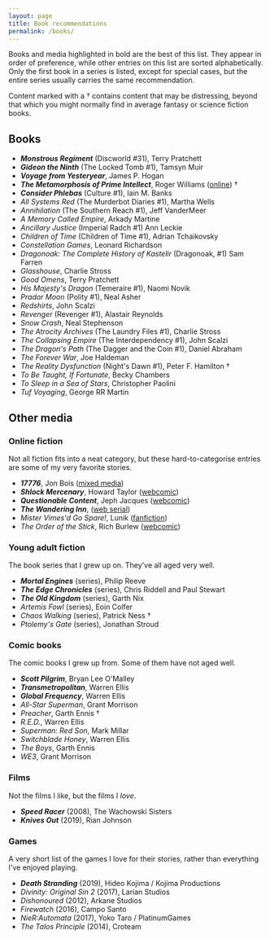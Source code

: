 ```yaml
---
layout: page
title: Book recommendations
permalink: /books/
---
```


Books and media highlighted in bold are the best of this list.
They appear in order of preference, while other entries on this list are sorted alphabetically.
Only the first book in a series is listed, except for special cases, but the entire series usually carries the same recommendation.

Content marked with a † contains content that may be distressing, beyond that which you might normally find in average fantasy or science fiction books.

## Books

- _**Monstrous Regiment**_ (Discworld #31), Terry Pratchett
- _**Gideon the Ninth**_ (The Locked Tomb #1), Tamsyn Muir
- _**Voyage from Yesteryear**_, James P. Hogan
- _**The Metamorphosis of Prime Intellect**_, Roger Williams ([online][prime intellect]) †
- _**Consider Phlebas**_ (Culture #1), Iain M. Banks
- _All Systems Red_ (The Murderbot Diaries #1), Martha Wells 
- _Annihilation_ (The Southern Reach #1), Jeff VanderMeer
- _A Memory Called Empire_, Arkady Martine
- _Ancillary Justice_ (Imperial Radch #1) Ann Leckie
- _Children of Time_ (Children of Time #1), Adrian Tchaikovsky
- _Constellation Games_,  Leonard Richardson
- _Dragonoak: The Complete History of Kastelir_ (Dragonoak, #1) Sam Farren
- _Glasshouse_, Charlie Stross
- _Good Omens_, Terry Pratchett
- _His Majesty's Dragon_ (Temeraire #1), Naomi Novik
- _Prador Moon_ (Polity #1), Neal Asher
- _Redshirts_, John Scalzi
- _Revenger_ (Revenger #1), Alastair Reynolds
- _Snow Crash_, Neal Stephenson
- _The Atrocity Archives_ (The Laundry Files #1), Charlie Stross
- _The Collapsing Empire_ (The Interdependency #1), John Scalzi
- _The Dragon's Path_ (The Dagger and the Coin #1), Daniel Abraham
- _The Forever War_, Joe Haldeman
- _The Reality Dysfunction_ (Night's Dawn #1), Peter F. Hamilton †
- _To Be Taught, If Fortunate_, Becky Chambers
- _To Sleep in a Sea of Stars_, Christopher Paolini
- _Tuf Voyaging_, George RR Martin

## Other media

### Online fiction

Not all fiction fits into a neat category, but these hard-to-categorise entries are some of my very favorite stories.

- _**17776**_, Jon Bois ([mixed media][17776])
- _**Shlock Mercenary**_, Howard Taylor ([webcomic][schlock mercenary])
- _**Questionable Content**_, Jeph Jacques ([webcomic][questionable content])
- _**The Wandering Inn**_, ([web serial][the wandering inn])
- _Mister Vimes'd Go Spare!_, Lunik ([fanfiction][mr vimes'd go spare])
- _The Order of the Stick_, Rich Burlew ([webcomic][order of the stick])

### Young adult fiction

The book series that I grew up on. They've all aged very well.

- _**Mortal Engines**_ (series), Philip Reeve
- _**The Edge Chronicles**_ (series), Chris Riddell and Paul Stewart
- _**The Old Kingdom**_ (series), Garth Nix
- _Artemis Fowl_ (series), Eoin Colfer
- _Chaos Walking_ (series), Patrick Ness †
- _Ptolemy's Gate_ (series), Jonathan Stroud

### Comic books

The comic books I grew up from. Some of them have not aged well.

- _**Scott Pilgrim**_, Bryan Lee O'Malley
- _**Transmetropolitan**_, Warren Ellis
- _**Global Frequency**_, Warren Ellis
- _All-Star Superman_, Grant Morrison
- _Preacher_, Garth Ennis †
- _R.E.D._, Warren Ellis
- _Superman: Red Son_, Mark Millar
- _Switchblade Honey_, Warren Ellis
- _The Boys_,  Garth Ennis
- _WE3_, Grant Morrison

### Films

Not the films I like, but the films I _love_.

- _**Speed Racer**_ (2008), The Wachowski Sisters
- _**Knives Out**_ (2019), Rian Johnson

### Games

A very short list of the games I love for their stories, rather than everything I've enjoyed playing.

- _**Death Stranding**_ (2019), Hideo Kojima / Kojima Productions
- _Divinity: Original Sin 2_ (2017), Larian Studios
- _Dishonoured_ (2012), Arkane Studios
- _Firewatch_ (2016), Campo Santo
- _NieR:Automata_ (2017),  Yoko Taro / PlatinumGames
- _The Talos Principle_ (2014), Croteam

[methods of rationality]: http://www.fanfiction.net/s/5782108/1/Harry_Potter_and_the_Methods_of_Rationality
[mr vimes'd go spare]: http://archiveofourown.org/works/244534
[order of the stick]: http://www.giantitp.com/Comics.html
[prime intellect]: http://localroger.com/prime-intellect/
[schlock mercenary]: https://www.schlockmercenary.com/
[the wandering inn]: https://wanderinginn.com/
[questionable content]: questionablecontent.net/
[17776]: https://www.sbnation.com/a/17776-football/
